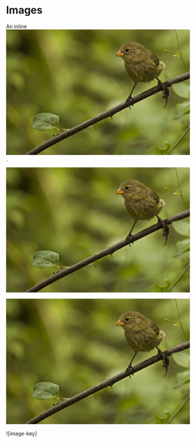 Images
======

An inline ![Alt](test.jpg).

![Alt](test.jpg)

![Alt](test.jpg "Title")

![image-key]